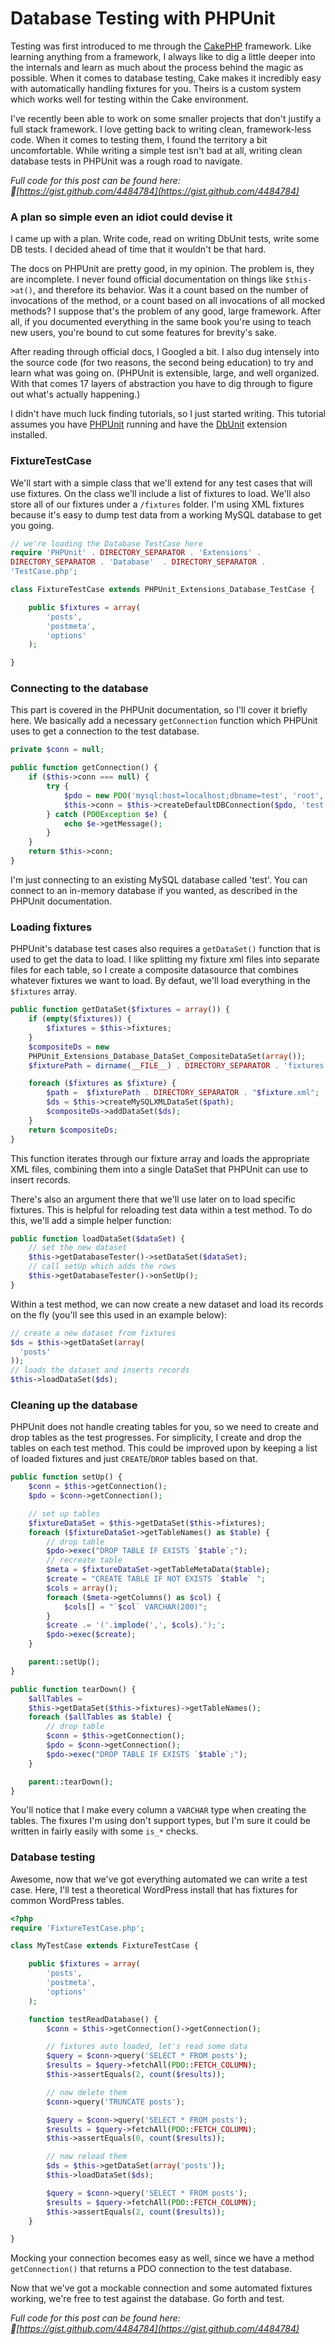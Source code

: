 # Database Testing with PHPUnit

Testing was first introduced to me through the [CakePHP](http://cakephp.org) framework. Like learning anything from a framework, I always like to dig a little deeper into the internals and learn as much about the process behind the magic as possible. When it comes to database testing, Cake makes it incredibly easy with automatically handling fixtures for you. Theirs is a custom system which works well for testing within the Cake environment.

I've recently been able to work on some smaller projects that don't justify a full stack framework. I love getting back to writing clean, framework-less code. When it comes to testing them, I found the territory a bit uncomfortable. While writing a simple test isn't bad at all, writing clean database tests in PHPUnit was a rough road to navigate.

*Full code for this post can be found here: [https://gist.github.com/4484784](https://gist.github.com/4484784)*

### A plan so simple even an idiot could devise it

I came up with a plan. Write code, read on writing DbUnit tests, write some DB tests. I decided ahead of time that it wouldn't be that hard.

The docs on PHPUnit are pretty good, in my opinion. The problem is, they are incomplete. I never found official documentation on things like `$this->at()`, and therefore its behavior. Was it a count based on the number of invocations of the method, or a count based on all invocations of all mocked methods? I suppose that's the problem of any good, large framework. After all, if you documented everything in the same book you're using to teach new users, you're bound to cut some features for brevity's sake.

After reading through official docs, I Googled a bit. I also dug intensely into the source code (for two reasons, the second being education) to try and learn what was going on. (PHPUnit is extensible, large, and well organized. With that comes 17 layers of abstraction you have to dig through to figure out what's actually happening.)

I didn't have much luck finding tutorials, so I just started writing. This tutorial assumes you have [PHPUnit](http://www.phpunit.de/manual/current/en/installation.html) running and have the [DbUnit](http://www.phpunit.de/manual/current/en/installation.html#installation.optional-packages) extension installed.

### FixtureTestCase

We'll start with a simple class that we'll extend for any test cases that will use fixtures. On the class we'll include a list of fixtures to load. We'll also store all of our fixtures under a `/fixtures` folder. I'm using XML fixtures because it's easy to dump test data from a working MySQL database to get you going.

```php
// we're loading the Database TestCase here
require 'PHPUnit' . DIRECTORY_SEPARATOR . 'Extensions' .
DIRECTORY_SEPARATOR . 'Database'  . DIRECTORY_SEPARATOR .
'TestCase.php';

class FixtureTestCase extends PHPUnit_Extensions_Database_TestCase {

	public $fixtures = array(
		'posts',
		'postmeta',
		'options'
	);

}
```

### Connecting to the database

This part is covered in the PHPUnit documentation, so I'll cover it briefly here. We basically add a necessary `getConnection` function which PHPUnit uses to get a connection to the test database.

```php
private $conn = null;

public function getConnection() {
	if ($this->conn === null) {
		try {
			$pdo = new PDO('mysql:host=localhost;dbname=test', 'root', '');
			$this->conn = $this->createDefaultDBConnection($pdo, 'test');
		} catch (PDOException $e) {
			echo $e->getMessage();
		}
	}
	return $this->conn;
}
```


I'm just connecting to an existing MySQL database called 'test'. You can connect to an in-memory database if you wanted, as described in the PHPUnit documentation.

### Loading fixtures

PHPUnit's database test cases also requires a `getDataSet()` function that is used to get the data to load. I like splitting my fixture xml files into separate files for each table, so I create a composite datasource that combines whatever fixtures we want to load. By defaut, we'll load everything in the `$fixtures` array.

```php
public function getDataSet($fixtures = array()) {
	if (empty($fixtures)) {
		$fixtures = $this->fixtures;
	}
	$compositeDs = new
	PHPUnit_Extensions_Database_DataSet_CompositeDataSet(array());
	$fixturePath = dirname(__FILE__) . DIRECTORY_SEPARATOR . 'fixtures';

	foreach ($fixtures as $fixture) {
		$path =  $fixturePath . DIRECTORY_SEPARATOR . "$fixture.xml";
		$ds = $this->createMySQLXMLDataSet($path);
		$compositeDs->addDataSet($ds);
	}
	return $compositeDs;
}
```

This function iterates through our fixture array and loads the appropriate XML files, combining them into a single DataSet that PHPUnit can use to insert records.

There's also an argument there that we'll use later on to load specific fixtures. This is helpful for reloading test data within a test method. To do this, we'll add a simple helper function:

```php
public function loadDataSet($dataSet) {
	// set the new dataset
	$this->getDatabaseTester()->setDataSet($dataSet);
	// call setUp which adds the rows
	$this->getDatabaseTester()->onSetUp();
}
```

Within a test method, we can now create a new dataset and load its records on the fly (you'll see this used in an example below):

```php
// create a new dataset from fixtures
$ds = $this->getDataSet(array(
  'posts'
));
// loads the dataset and inserts records
$this->loadDataSet($ds);
```


### Cleaning up the database

PHPUnit does not handle creating tables for you, so we need to create and drop tables as the test progresses. For simplicity, I create and drop the tables on each test method. This could be improved upon by keeping a list of loaded fixtures and just `CREATE`/`DROP` tables based on that.

```php
public function setUp() {
	$conn = $this->getConnection();
	$pdo = $conn->getConnection();

	// set up tables
	$fixtureDataSet = $this->getDataSet($this->fixtures);
	foreach ($fixtureDataSet->getTableNames() as $table) {
		// drop table
		$pdo->exec("DROP TABLE IF EXISTS `$table`;");
		// recreate table
		$meta = $fixtureDataSet->getTableMetaData($table);
		$create = "CREATE TABLE IF NOT EXISTS `$table` ";
		$cols = array();
		foreach ($meta->getColumns() as $col) {
			$cols[] = "`$col` VARCHAR(200)";
		}
		$create .= '('.implode(',', $cols).');';
		$pdo->exec($create);
	}

	parent::setUp();
}

public function tearDown() {
	$allTables =
	$this->getDataSet($this->fixtures)->getTableNames();
	foreach ($allTables as $table) {
		// drop table
		$conn = $this->getConnection();
		$pdo = $conn->getConnection();
		$pdo->exec("DROP TABLE IF EXISTS `$table`;");
	}

	parent::tearDown();
}
```


You'll notice that I make every column a `VARCHAR` type when creating the tables. The fixures I'm using don't support types, but I'm sure it could be written in fairly easily with some `is_*` checks.

### Database testing

Awesome, now that we've got everything automated we can write a test case. Here, I'll test a theoretical WordPress install that has fixtures for common WordPress tables.

```php
<?php
require 'FixtureTestCase.php';

class MyTestCase extends FixtureTestCase {

	public $fixtures = array(
		'posts',
		'postmeta',
		'options'
	);

	function testReadDatabase() {
		$conn = $this->getConnection()->getConnection();

		// fixtures auto loaded, let's read some data
		$query = $conn->query('SELECT * FROM posts');
		$results = $query->fetchAll(PDO::FETCH_COLUMN);
		$this->assertEquals(2, count($results));

		// now delete them
		$conn->query('TRUNCATE posts');

		$query = $conn->query('SELECT * FROM posts');
		$results = $query->fetchAll(PDO::FETCH_COLUMN);
		$this->assertEquals(0, count($results));

		// now reload them
		$ds = $this->getDataSet(array('posts'));
		$this->loadDataSet($ds);

		$query = $conn->query('SELECT * FROM posts');
		$results = $query->fetchAll(PDO::FETCH_COLUMN);
		$this->assertEquals(2, count($results));
	}

}
```

Mocking your connection becomes easy as well, since we have a method `getConnection()` that returns a PDO connection to the test database.

Now that we've got a mockable connection and some automated fixtures working, we're free to test against the database. Go forth and test.

*Full code for this post can be found here: [https://gist.github.com/4484784](https://gist.github.com/4484784)*